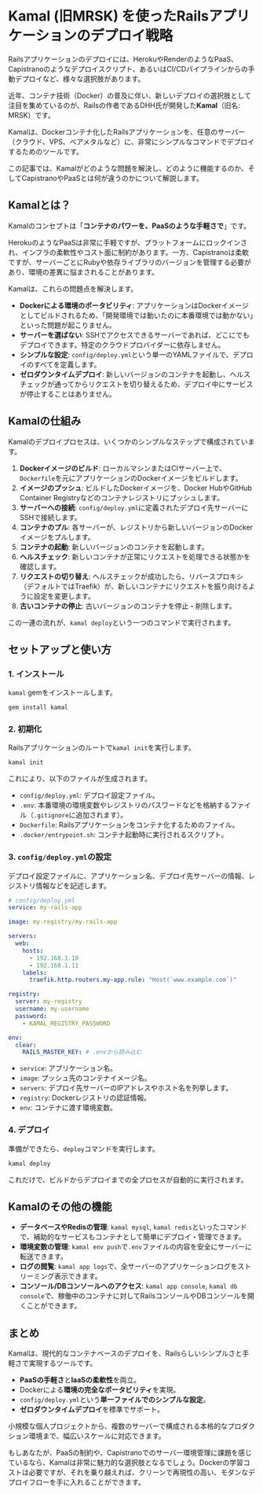 # Kamal (旧MRSK) を使ったRailsアプリケーションのデプロイ戦略

Railsアプリケーションのデプロイには、HerokuやRenderのようなPaaS、Capistranoのようなデプロイスクリプト、あるいはCI/CDパイプラインからの手動デプロイなど、様々な選択肢があります。

近年、コンテナ技術（Docker）の普及に伴い、新しいデプロイの選択肢として注目を集めているのが、Railsの作者であるDHH氏が開発した**Kamal**（旧名: MRSK）です。

Kamalは、Dockerコンテナ化したRailsアプリケーションを、任意のサーバー（クラウド、VPS、ベアメタルなど）に、非常にシンプルなコマンドでデプロイするためのツールです。

この記事では、Kamalがどのような問題を解決し、どのように機能するのか、そしてCapistranoやPaaSとは何が違うのかについて解説します。

## Kamalとは？

Kamalのコンセプトは「**コンテナのパワーを、PaaSのような手軽さで**」です。

HerokuのようなPaaSは非常に手軽ですが、プラットフォームにロックインされ、インフラの柔軟性やコスト面に制約があります。一方、Capistranoは柔軟ですが、サーバーごとにRubyや依存ライブラリのバージョンを管理する必要があり、環境の差異に悩まされることがあります。

Kamalは、これらの問題点を解決します。

- **Dockerによる環境のポータビリティ**: アプリケーションはDockerイメージとしてビルドされるため、「開発環境では動いたのに本番環境では動かない」といった問題が起こりません。
- **サーバーを選ばない**: SSHでアクセスできるサーバーであれば、どこにでもデプロイできます。特定のクラウドプロバイダーに依存しません。
- **シンプルな設定**: `config/deploy.yml`という単一のYAMLファイルで、デプロイのすべてを定義します。
- **ゼロダウンタイムデプロイ**: 新しいバージョンのコンテナを起動し、ヘルスチェックが通ってからリクエストを切り替えるため、デプロイ中にサービスが停止することはありません。

## Kamalの仕組み

Kamalのデプロイプロセスは、いくつかのシンプルなステップで構成されています。

1.  **Dockerイメージのビルド**: ローカルマシンまたはCIサーバー上で、`Dockerfile`を元にアプリケーションのDockerイメージをビルドします。
2.  **イメージのプッシュ**: ビルドしたDockerイメージを、Docker HubやGitHub Container Registryなどのコンテナレジストリにプッシュします。
3.  **サーバーへの接続**: `config/deploy.yml`に定義されたデプロイ先サーバーにSSHで接続します。
4.  **コンテナのプル**: 各サーバーが、レジストリから新しいバージョンのDockerイメージをプルします。
5.  **コンテナの起動**: 新しいバージョンのコンテナを起動します。
6.  **ヘルスチェック**: 新しいコンテナが正常にリクエストを処理できる状態かを確認します。
7.  **リクエストの切り替え**: ヘルスチェックが成功したら、リバースプロキシ（デフォルトではTraefik）が、新しいコンテナにリクエストを振り向けるように設定を変更します。
8.  **古いコンテナの停止**: 古いバージョンのコンテナを停止・削除します。

この一連の流れが、`kamal deploy`という一つのコマンドで実行されます。

## セットアップと使い方

### 1. インストール

`kamal` gemをインストールします。

```bash
gem install kamal
```

### 2. 初期化

Railsアプリケーションのルートで`kamal init`を実行します。

```bash
kamal init
```

これにより、以下のファイルが生成されます。

- `config/deploy.yml`: デプロイ設定ファイル。
- `.env`: 本番環境の環境変数やレジストリのパスワードなどを格納するファイル（`.gitignore`に追加されます）。
- `Dockerfile`: Railsアプリケーションをコンテナ化するためのファイル。
- `.docker/entrypoint.sh`: コンテナ起動時に実行されるスクリプト。

### 3. `config/deploy.yml`の設定

デプロイ設定ファイルに、アプリケーション名、デプロイ先サーバーの情報、レジストリ情報などを記述します。

```yaml
# config/deploy.yml
service: my-rails-app

image: my-registry/my-rails-app

servers:
  web:
    hosts:
      - 192.168.1.10
      - 192.168.1.11
    labels:
      traefik.http.routers.my-app.rule: "Host(`www.example.com`)"

registry:
  server: my-registry
  username: my-username
  password:
    - KAMAL_REGISTRY_PASSWORD

env:
  clear:
    RAILS_MASTER_KEY: # .envから読み込む
```

- `service`: アプリケーション名。
- `image`: プッシュ先のコンテナイメージ名。
- `servers`: デプロイ先サーバーのIPアドレスやホスト名を列挙します。
- `registry`: Dockerレジストリの認証情報。
- `env`: コンテナに渡す環境変数。

### 4. デプロイ

準備ができたら、`deploy`コマンドを実行します。

```bash
kamal deploy
```

これだけで、ビルドからデプロイまでの全プロセスが自動的に実行されます。

## Kamalのその他の機能

- **データベースやRedisの管理**: `kamal mysql`, `kamal redis`といったコマンドで、補助的なサービスもコンテナとして簡単にデプロイ・管理できます。
- **環境変数の管理**: `kamal env push`で`.env`ファイルの内容を安全にサーバーに転送できます。
- **ログの閲覧**: `kamal app logs`で、全サーバーのアプリケーションログをストリーミング表示できます。
- **コンソール/DBコンソールへのアクセス**: `kamal app console`, `kamal db console`で、稼働中のコンテナに対してRailsコンソールやDBコンソールを開くことができます。

## まとめ

Kamalは、現代的なコンテナベースのデプロイを、Railsらしいシンプルさと手軽さで実現するツールです。

- **PaaSの手軽さ**と**IaaSの柔軟性**を両立。
- Dockerによる**環境の完全なポータビリティ**を実現。
- `config/deploy.yml`という**単一ファイルでのシンプルな設定**。
- **ゼロダウンタイムデプロイ**を標準でサポート。

小規模な個人プロジェクトから、複数のサーバーで構成される本格的なプロダクション環境まで、幅広いスケールに対応できます。

もしあなたが、PaaSの制約や、Capistranoでのサーバー環境管理に課題を感じているなら、Kamalは非常に魅力的な選択肢となるでしょう。Dockerの学習コストは必要ですが、それを乗り越えれば、クリーンで再現性の高い、モダンなデプロイフローを手に入れることができます。

